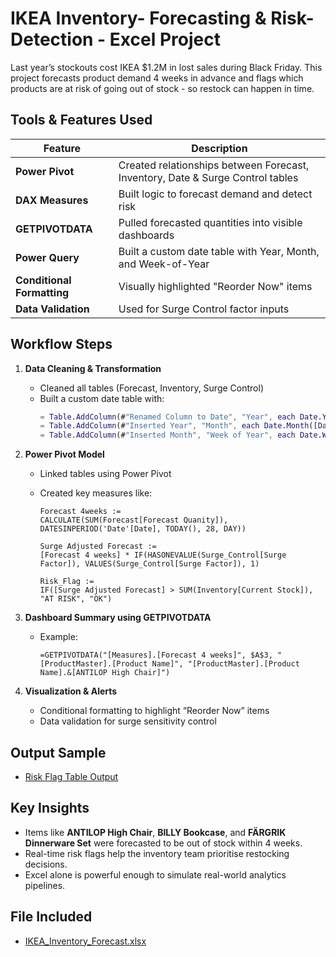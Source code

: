 # IKEA Inventory- Forecasting & Risk-Detection - Excel Project
Last year’s stockouts cost IKEA $1.2M in lost sales during Black Friday. This project forecasts product demand 4 weeks in advance and flags which products are at risk of going out of stock - so restock can happen in time.


## Tools & Features Used

| Feature                    | Description |
|---------------------------|-------------|
| **Power Pivot**           | Created relationships between Forecast, Inventory, Date & Surge Control tables |
| **DAX Measures**          | Built logic to forecast demand and detect risk |
| **GETPIVOTDATA**          | Pulled forecasted quantities into visible dashboards |
| **Power Query**           | Built a custom date table with Year, Month, and Week-of-Year |
| **Conditional Formatting**| Visually highlighted "Reorder Now" items |
| **Data Validation**       | Used for Surge Control factor inputs |


## Workflow Steps

1. **Data Cleaning & Transformation**
   - Cleaned all tables (Forecast, Inventory, Surge Control)
   - Built a custom date table with:
     ```m
     = Table.AddColumn(#"Renamed Column to Date", "Year", each Date.Year([Date]), Int64.Type)
     = Table.AddColumn(#"Inserted Year", "Month", each Date.Month([Date]), Int64.Type)
     = Table.AddColumn(#"Inserted Month", "Week of Year", each Date.WeekOfYear([Date]), Int64.Type)
     ```

2. **Power Pivot Model**
   - Linked tables using Power Pivot
   - Created key measures like:

     ```DAX
     Forecast 4weeks :=
     CALCULATE(SUM(Forecast[Forecast Quanity]), DATESINPERIOD('Date'[Date], TODAY(), 28, DAY))

     Surge Adjusted Forecast :=
     [Forecast 4 weeks] * IF(HASONEVALUE(Surge_Control[Surge Factor]), VALUES(Surge_Control[Surge Factor]), 1)

     Risk_Flag :=
     IF([Surge Adjusted Forecast] > SUM(Inventory[Current Stock]), "AT RISK", "OK")
     ```

3. **Dashboard Summary using GETPIVOTDATA**
   - Example:
     ```excel
     =GETPIVOTDATA("[Measures].[Forecast 4 weeks]", $A$3, "[ProductMaster].[Product Name]", "[ProductMaster].[Product Name].&[ANTILOP High Chair]")
     ```

4. **Visualization & Alerts**
   - Conditional formatting to highlight “Reorder Now” items
   - Data validation for surge sensitivity control


## Output Sample

- [Risk Flag Table Output](risk-flag-shot.png)

## Key Insights

- Items like **ANTILOP High Chair**, **BILLY Bookcase**, and **FÄRGRIK Dinnerware Set** were forecasted to be out of stock within 4 weeks.
- Real-time risk flags help the inventory team prioritise restocking decisions.
- Excel alone is powerful enough to simulate real-world analytics pipelines.

## File Included

- [IKEA_Inventory_Forecast.xlsx](IKEA_Inventory_Forecast.xlsx)






